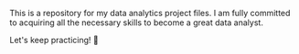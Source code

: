 This is a repository for my data analytics project files. I am fully committed to acquiring all the necessary skills to become a great data analyst. 

Let's keep practicing! 🙌
